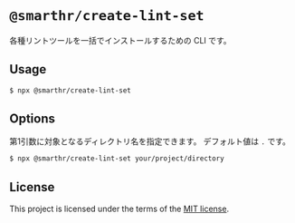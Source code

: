 # `@smarthr/create-lint-set`

各種リントツールを一括でインストールするための CLI です。

## Usage

```bash
$ npx @smarthr/create-lint-set
```

## Options

第1引数に対象となるディレクトリ名を指定できます。
デフォルト値は `.` です。

```bash
$ npx @smarthr/create-lint-set your/project/directory
```

## License

This project is licensed under the terms of the [MIT license](https://github.com/kufu/tamatebako/blob/master/packages/create-lint-set/LICENSE).
